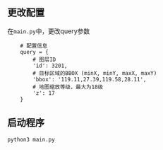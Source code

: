 ## 更改配置
在`main.py`中，更改query参数
```
    # 配置信息
    query = {
        # 图层ID
        'id': 3201,
        # 目标区域的BBOX (minX, minY, maxX, maxY)
        'bbox': '119.11,27.39,119.58,28.11',
        # 地图缩放等级，最大为18级
        'z': 17
    }
```

## 启动程序
```
python3 main.py
```